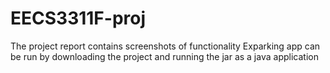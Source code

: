 # EECS3311F-proj
The project report contains screenshots of functionality
Exparking app can be run by downloading the project and running the jar as a java application
